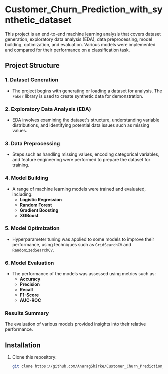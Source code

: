 # Customer_Churn_Prediction_with_synthetic_dataset
This project is an end-to-end machine learning analysis that covers dataset generation, exploratory data analysis (EDA), data preprocessing, model building, optimization, and evaluation. Various models were implemented and compared for their performance on a classification task.

## Project Structure

### 1. Dataset Generation
- The project begins with generating or loading a dataset for analysis. The `Faker` library is used to create synthetic data for demonstration.

### 2. Exploratory Data Analysis (EDA)
- EDA involves examining the dataset's structure, understanding variable distributions, and identifying potential data issues such as missing values.

### 3. Data Preprocessing
- Steps such as handling missing values, encoding categorical variables, and feature engineering were performed to prepare the dataset for training.

### 4. Model Building
- A range of machine learning models were trained and evaluated, including:
  - **Logistic Regression**
  - **Random Forest**
  - **Gradient Boosting**
  - **XGBoost**

### 5. Model Optimization
- Hyperparameter tuning was applied to some models to improve their performance, using techniques such as `GridSearchCV` and `RandomizedSearchCV`.

### 6. Model Evaluation
- The performance of the models was assessed using metrics such as:
  - **Accuracy**
  - **Precision**
  - **Recall**
  - **F1-Score**
  - **AUC-ROC**

### Results Summary
The evaluation of various models provided insights into their relative performance.

## Installation

1. Clone this repository:
   ```bash
   git clone https://github.com/AnuragShirke/Customer_Churn_Prediction_with_synthetic_dataset

